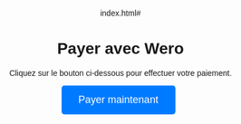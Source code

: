 index.html# <!DOCTYPE html>
<html lang="fr">
<head>
  <meta charset="UTF-8" />
  <meta name="viewport" content="width=device-width, initial-scale=1" />
  <title>Paiement Wero</title>
  <style>
    body {
      font-family: Arial, sans-serif;
      text-align: center;
      margin-top: 100px;
    }
    button {
      background-color: #007bff;
      color: white;
      border: none;
      padding: 15px 30px;
      font-size: 18px;
      border-radius: 5px;
      cursor: pointer;
    }
    button:hover {
      background-color: #0056b3;
    }
  </style>
</head>
<body>
  <h1>Payer avec Wero</h1>
  <p>Cliquez sur le bouton ci-dessous pour effectuer votre paiement.</p>
  <button onclick="window.location.href='VOTRE_LIEN_WERO_ICI'">Payer maintenant</button>
</body>
</html>
 
